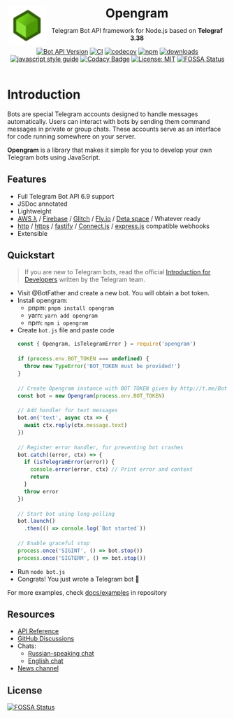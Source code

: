 <header>
<img src="https://raw.githubusercontent.com/OpengramJS/opengram/master/docs/media/Logo.svg" alt="logo" height="90" align="left">
<h1 style="display: inline">Opengram</h1>

Telegram Bot API framework for Node.js based on **Telegraf 3.38**

[![Bot API Version][bots-api-image]][bots-api-url] [![CI][ci-image]][ci-url] [![codecov][codecov-image]][codecov-url] [![npm][npm-image]][npm-url] [![downloads][downloads-image]][downloads-url] [![javascript style guide][standard-image]][standard-url] [![Codacy Badge][codacy-image]][codacy-url] [![License: MIT][license-image]][license-url] [![FOSSA Status][fossa-image]][fossa-url]
</header>

# Introduction

Bots are special Telegram accounts designed to handle messages automatically. Users can interact with bots by sending them command messages in private or group chats. These accounts serve as an interface for code running somewhere on your server.

**Opengram** is a library that makes it simple for you to develop your own Telegram bots using JavaScript.

## Features
-   Full Telegram Bot API 6.9 support
-   JSDoc annotated
-   Lightweight
-   [AWS λ](https://aws.amazon.com/en/lambda/) / [Firebase](https://firebase.google.com/) / [Glitch](https://glitch.com/) / [Fly.io](https://fly.io/) / [Deta space](https://deta.space/) / Whatever ready
-   [http](https://nodejs.org/api/http.html) / [https](https://nodejs.org/api/https.html) / [fastify](https://www.fastify.io/) / [Connect.js](https://github.com/senchalabs/connect) / [express.js](https://expressjs.com/) compatible webhooks
-   Extensible

## Quickstart

> If you are new to Telegram bots, read the official [Introduction for Developers](https://core.telegram.org/bots) written by the Telegram team.

-   Visit @BotFather and create a new bot. You will obtain a bot token.
-   Install opengram:
    -   pnpm: `pnpm install opengram`
    -   yarn: `yarn add opengram`
    -   npm: `npm i opengram`
-   Create `bot.js` file and paste code
    ```js
    const { Opengram, isTelegramError } = require('opengram')
    
    if (process.env.BOT_TOKEN === undefined) {
      throw new TypeError('BOT_TOKEN must be provided!')
    }
    
    // Create Opengram instance with BOT TOKEN given by http://t.me/BotFather
    const bot = new Opengram(process.env.BOT_TOKEN)
    
    // Add handler for text messages
    bot.on('text', async ctx => {
      await ctx.reply(ctx.message.text)
    })
    
    // Register error handler, for preventing bot crashes
    bot.catch((error, ctx) => {
      if (isTelegramError(error)) {
        console.error(error, ctx) // Print error and context
        return
      }
      throw error
    })
    
    // Start bot using long-polling
    bot.launch()
      .then(() => console.log(`Bot started`))
    
    // Enable graceful stop
    process.once('SIGINT', () => bot.stop())
    process.once('SIGTERM', () => bot.stop())
    ```
-   Run `node bot.js`
-   Congrats! You just wrote a Telegram bot 🥳

For more examples, check [docs/examples](https://github.com/OpengramJS/opengram/tree/master/docs/examples) in repository

## Resources
-   [API Reference](https://reference.opengram.dev)
-   [GitHub Discussions](https://github.com/opengramjs/opengram/discussions)
-   Chats:
    -   [Russian-speaking chat](https://t.me/opengramjs)
    -   [English chat](https://t.me/opengram_en)
-   [News channel](https://t.me/opengram_news)

## License
[![FOSSA Status](https://app.fossa.com/api/projects/git%2Bgithub.com%2FOpengramJS%2Fopengram.svg?type=large)](https://app.fossa.com/projects/git%2Bgithub.com%2FOpengramJS%2Fopengram?ref=badge_large)

[codecov-image]: https://codecov.io/gh/OpengramJS/opengram/branch/master/graph/badge.svg?token=8HJ46DCTSC
[codecov-url]: https://codecov.io/gh/OpengramJS/opengram
[license-image]: https://img.shields.io/badge/License-MIT-yellow.svg
[license-url]: https://opensource.org/licenses/MIT
[codacy-image]: https://app.codacy.com/project/badge/Grade/0ba3bf1b270946918b13e2730d190156
[codacy-url]: https://www.codacy.com/gh/OpengramJS/opengram/dashboard?utm_source=github.com&amp;utm_medium=referral&amp;utm_content=OpengramJS/opengram&amp;utm_campaign=Badge_Grade
[bots-api-image]: https://img.shields.io/badge/Bots%20API-v6.9-ff69b4
[bots-api-url]: https://core.telegram.org/bots/api
[ci-image]: https://github.com/OpengramJS/opengram/actions/workflows/ci.yml/badge.svg?branch=master
[ci-url]: https://github.com/OpengramJS/opengram/actions/workflows/actions/workflows/ci.yml
[npm-image]: https://img.shields.io/npm/v/opengram.svg
[npm-url]: https://npmjs.org/package/opengram
[downloads-image]: https://img.shields.io/npm/dm/opengram.svg
[downloads-url]: https://npmjs.org/package/opengram
[standard-image]: https://img.shields.io/badge/code_style-standard-brightgreen.svg
[standard-url]: https://standardjs.com
[fossa-image]: https://app.fossa.com/api/projects/git%2Bgithub.com%2FOpengramJS%2Fopengram.svg?type=shield
[fossa-url]: https://app.fossa.com/projects/git%2Bgithub.com%2FOpengramJS%2Fopengram?ref=badge_shield

